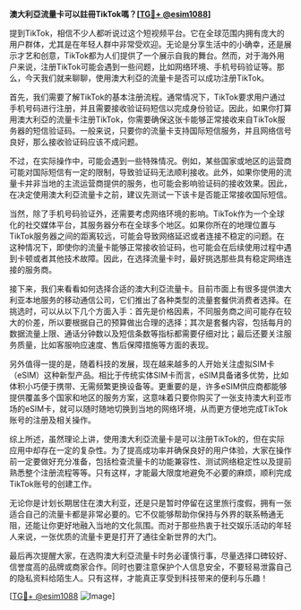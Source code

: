 **澳大利亞流量卡可以註冊TikTok嗎？[[TG💪+ @esim1088](https://t.me/s/esim1088)]**

提到TikTok，相信不少人都听说过这个短视频平台。它在全球范围内拥有庞大的用户群体，尤其是在年轻人群中非常受欢迎。无论是分享生活中的小确幸，还是展示才艺和创意，TikTok都为人们提供了一个展示自我的舞台。然而，对于海外用户来说，注册TikTok可能会遇到一些问题，比如网络环境、手机号码验证等。那么，今天我们就来聊聊，使用澳大利亞的流量卡是否可以成功注册TikTok。

首先，我们需要了解TikTok的基本注册流程。通常情况下，TikTok要求用户通过手机号码进行注册，并且需要接收验证码短信以完成身份验证。因此，如果你打算用澳大利亞的流量卡注册TikTok，你需要确保这张卡能够正常接收来自TikTok服务器的短信验证码。一般来说，只要你的流量卡支持国际短信服务，并且网络信号良好，那么接收验证码应该不成问题。

不过，在实际操作中，可能会遇到一些特殊情况。例如，某些国家或地区的运营商可能对国际短信有一定的限制，导致验证码无法顺利接收。此外，如果你使用的流量卡并非当地的主流运营商提供的服务，也可能会影响验证码的接收效果。因此，在决定使用澳大利亞流量卡之前，建议先测试一下该卡是否能正常接收国际短信。

当然，除了手机号码验证外，还需要考虑网络环境的影响。TikTok作为一个全球化的社交媒体平台，其服务器分布在全球多个地区。如果你所在的地理位置与TikTok服务器之间的距离较远，可能会导致网络延迟或者连接不稳定的问题。在这种情况下，即使你的流量卡能够正常接收验证码，也可能会在后续使用过程中遇到卡顿或者其他技术故障。因此，在选择流量卡时，最好挑选那些具有稳定网络连接的服务商。

接下来，我们来看看如何选择合适的澳大利亞流量卡。目前市面上有很多提供澳大利亚本地服务的移动通信公司，它们推出了各种类型的流量套餐供消费者选择。在挑选时，可以从以下几个方面入手：首先是价格因素，不同服务商之间可能存在较大的价差，所以要根据自己的预算做出合理的选择；其次是套餐内容，包括每月的数据流量上限、通话分钟数以及短信条数等指标都需要仔细对比；最后还要关注服务质量，比如客服响应速度、售后保障措施等方面的表现。

另外值得一提的是，随着科技的发展，现在越来越多的人开始关注虚拟SIM卡（eSIM）这种新型产品。相比于传统实体SIM卡而言，eSIM具备诸多优势，比如体积小巧便于携带、无需频繁更换设备等。更重要的是，许多eSIM供应商都能够提供覆盖多个国家和地区的服务方案，这意味着只要你购买了一张支持澳大利亚市场的eSIM卡，就可以随时随地切换到当地的网络环境，从而更方便地完成TikTok账号的注册及相关操作。

综上所述，虽然理论上讲，使用澳大利亞流量卡是可以注册TikTok的，但在实际应用中却存在一定的复杂性。为了提高成功率并确保良好的用户体验，大家在操作前一定要做好充分准备，包括检查流量卡的功能兼容性、测试网络稳定性以及提前熟悉整个注册流程等等。只有这样，才能最大限度地避免不必要的麻烦，顺利完成TikTok账号的创建工作。

无论你是计划长期居住在澳大利亚，还是只是暂时停留在这里旅行度假，拥有一张适合自己的流量卡都是非常必要的。它不仅能够帮助你保持与外界的联系畅通无阻，还能让你更好地融入当地的文化氛围。而对于那些热衷于社交娱乐活动的年轻人来说，一张优质的流量卡更是打开了通往全新世界的大门。

最后再次提醒大家，在选购澳大利亞流量卡时务必谨慎行事，尽量选择口碑较好、信誉度高的品牌或商家合作。同时也要注意保护个人信息安全，不要轻易泄露自己的隐私资料给陌生人。只有这样，才能真正享受到科技带来的便利与乐趣！

[[TG💪+ @esim1088](https://t.me/s/esim1088) ![Image](https://i.postimg.cc/4NQfJmqS/Snipaste-2025-05-13-00-14-12.png)]